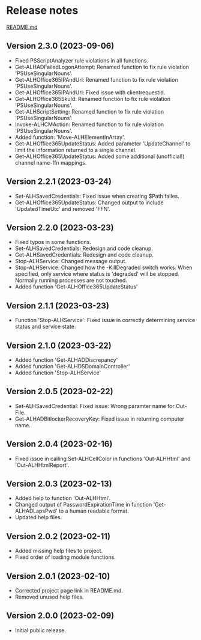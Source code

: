 # Release notes

[README.md](./README.md)

## Version 2.3.0 (2023-09-06)

* Fixed PSScriptAnalyzer rule violations in all functions.
* Get-ALHADFailedLogonAttempt: Renamed function to fix rule violation 'PSUseSingularNouns'.
* Get-ALHOffice365IPAndUrl: Renamed function to fix rule violation 'PSUseSingularNouns'.
* Get-ALHOffice365IPAndUrl: Fixed issue with clientrequestid.
* Get-ALHOffice365SkuId: Renamed function to fix rule violation 'PSUseSingularNouns'.
* Get-ALHScriptSetting: Renamed function to fix rule violation 'PSUseSingularNouns'.
* Invoke-ALHCMAction: Renamed function to fix rule violation 'PSUseSingularNouns'.
* Added function: 'Move-ALHElementInArray'.
* Get-ALHOffice365UpdateStatus: Added parameter 'UpdateChannel' to limit the information returned to a single channel.
* Get-ALHOffice365UpdateStatus: Added some additional (unofficial!) channel name-ffn mappings.

## Version 2.2.1 (2023-03-24)

* Set-ALHSavedCredentials: Fixed issue when creating $Path failes.
* Get-ALHOffice365UpdateStatus: Changed output to include 'UpdatedTimeUtc' and removed 'FFN'.

## Version 2.2.0 (2023-03-23)

* Fixed typos in some functions.
* Set-ALHSavedCredentials: Redesign and code cleanup.
* Get-ALHSavedCredentials: Redesign and code cleanup.
* Stop-ALHService: Changed message output.
* Stop-ALHService: Changed how the -KillDegraded switch works. When specified, only service where status is 'degraded' will be stopped. Normally running processes are not touched.
* Added function 'Get-ALHOffice365UpdateStatus'

## Version 2.1.1 (2023-03-23)

* Function 'Stop-ALHService': Fixed issue in correctly determining service status and service state.

## Version 2.1.0 (2023-03-22)

* Added function 'Get-ALHADDiscrepancy'
* Added function 'Get-ALHDSDomainController'
* Added function 'Stop-ALHService'

## Version 2.0.5 (2023-02-22)

* Set-ALHSavedCredential: Fixed issue: Wrong paramter name for Out-File.
* Get-ALHADBitlockerRecoveryKey: Fixed issue in returning computer name.

## Version 2.0.4 (2023-02-16)

* Fixed issue in calling Set-ALHCellColor in functions 'Out-ALHHtml' and 'Out-ALHHtmlReport'.

## Version 2.0.3 (2023-02-13)

* Added help to function 'Out-ALHHtml'.
* Changed output of PasswordExpirationTime in function 'Get-ALHADLapsPwd' to a human readable format.
* Updated help files.

## Version 2.0.2 (2023-02-11)

* Added missing help files to project.
* Fixed order of loading module functions.

## Version 2.0.1 (2023-02-10)

* Corrected project page link in README.md.
* Removed unused help files.

## Version 2.0.0 (2023-02-09)

* Initial public release.
